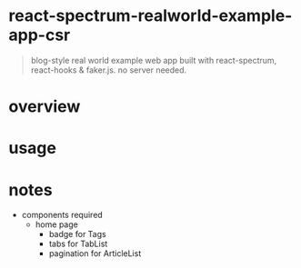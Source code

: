# react-spectrum-realworld-example-app-csr

> blog-style real world example web app built with react-spectrum, react-hooks & faker.js. no server needed.

# overview

# usage

# notes

- components required
  - home page
    - badge for Tags
    - tabs for TabList
    - pagination for ArticleList
